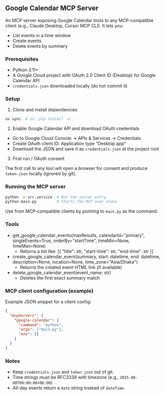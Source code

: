 ## Google Calendar MCP Server

An MCP server exposing Google Calendar tools to any MCP-compatible client (e.g., Claude Desktop, Cursor MCP CLI). It lets you:

- List events in a time window
- Create events
- Delete events by summary

### Prerequisites

- Python 3.11+
- A Google Cloud project with OAuth 2.0 Client ID (Desktop) for Google Calendar API
- `credentials.json` downloaded locally (do not commit it)

### Setup

1. Clone and install dependencies

```bash
uv sync  # or: pip install -e .
```

2. Enable Google Calendar API and download OAuth credentials

- Go to Google Cloud Console → APIs & Services → Credentials
- Create OAuth client ID: Application type "Desktop app"
- Download the JSON and save it as `credentials.json` at the project root

3. First run / OAuth consent

The first call to any tool will open a browser for consent and produce `token.json` locally (ignored by git).

### Running the MCP server

```bash
python -m src.service  # Not the server entry
python main.py         # Starts the MCP over stdio
```

Use from MCP-compatible clients by pointing to `main.py` as the command.

### Tools

- get_google_calendar_events(maxResults, calendarId="primary", singleEvents=True, orderBy="startTime", timeMin=None, timeMax=None)
  - Returns a list like: [{ "title": str, "start-time": str, "end-time": str }]
- create_google_calendar_event(summary, start: datetime, end: datetime, description=None, location=None, time_zone="Asia/Dhaka")
  - Returns the created event HTML link (if available)
- delete_google_calendar_event(event_name: str)
  - Deletes the first exact summary match

### MCP client configuration (example)

Example JSON snippet for a client config:

```json
{
  "mcpServers": {
    "google-calendar": {
      "command": "python",
      "args": ["main.py"],
      "env": {}
    }
  }
}
```

### Notes

- Keep `credentials.json` and `token.json` out of git.
- Time strings must be RFC3339 with timezone (e.g., `2025-08-08T00:00:00+06:00`).
- All-day events return a `date` string instead of `dateTime`.
